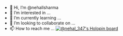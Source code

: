 - 👋 Hi, I’m @nehallsharma
- 👀 I’m interested in ...
- 🌱 I’m currently learning ...
- 💞️ I’m looking to collaborate on ...
- 📫 How to reach me ...
[![@nehal_347's Holopin board](https://holopin.io/api/user/board?user=nehal_347)](https://holopin.io/@nehal_347)
<!---
nehallsharma/nehallsharma is a ✨ special ✨ repository because its `README.md` (this file) appears on your GitHub profile.
You can click the Preview link to take a look at your changes.
--->
